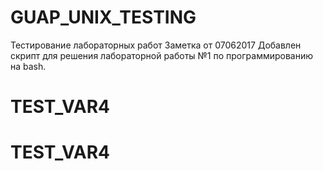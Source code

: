# GUAP_UNIX_TESTING
Тестирование лабораторных работ
Заметка от 07062017
Добавлен скрипт для решения лабораторной работы №1 по программированию на bash.
# TEST_VAR4
# TEST_VAR4
